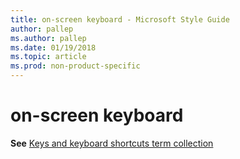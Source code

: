 ```yaml
---
title: on-screen keyboard - Microsoft Style Guide
author: pallep
ms.author: pallep
ms.date: 01/19/2018
ms.topic: article
ms.prod: non-product-specific
---
```


# on-screen keyboard

**See** [Keys and keyboard shortcuts term collection](/style-guide/a-z-word-list-term-collections/term-collections/keys-keyboard-shortcuts)
